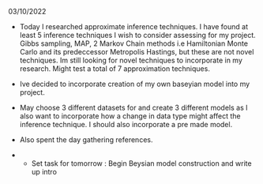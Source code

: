 03/10/2022

- Today I researched approximate inference techniques. I have found at least 5 inference techniques I wish to consider assessing for my project. Gibbs sampling, MAP, 2 Markov Chain methods i.e Hamiltonian Monte Carlo and its predeccessor Metropolis Hastings, but these are not novel techniques. Im still looking for novel techniques to incorporate in my research. Might test a total of 7 approximation techniques.

- Ive decided to incorporate creation of my own baseyian model into my project. 

- May choose 3 different datasets for and create 3 different models as I also want to incorporate how a change in data type might affect the inference technique. I should also incorporate a pre made model.

- Also spent the day gathering references.

- * Set task for tomorrow :
    Begin Beysian model construction and write up intro